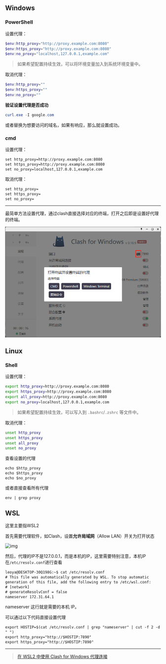 ## Windows

### PowerShell

设置代理：

```powershell
$env:http_proxy="http://proxy.example.com:8080"
$env:https_proxy="http://proxy.example.com:8080"
$env:no_proxy="localhost,127.0.0.1,example.com"
```

> 如果希望配置持续生效，可以将环境变量加入到系统环境变量中。

取消代理：

```powershell
$env:http_proxy=""
$env:https_proxy=""
$env:no_proxy=""
```

**验证设置代理是否成功**

```powershell
curl.exe -I google.com
```

或者替换为想要访问的域名，如果有响应，那么就设置成功。

### cmd

设置代理：

```batch
set http_proxy=http://proxy.example.com:8080
set https_proxy=http://proxy.example.com:8080
set no_proxy=localhost,127.0.0.1,example.com
```

取消代理：

```batch
set http_proxy=
set https_proxy=
set no_proxy=
```

----

最简单方法设置代理，通过clash直接选择对应的终端，打开之后即是设置好代理的终端。

![image-20230628161324178](../images/clash_proxy_shell)

## Linux

### Shell

设置代理：

```bash
export http_proxy=http://proxy.example.com:8080
export https_proxy=http://proxy.example.com:8080
export all_proxy=http://proxy.example.com:8080
export no_proxy=localhost,127.0.0.1,example.com
```

> 如果希望配置持续生效，可以写入到 `.bashrc`/`.zshrc` 等文件中。

取消代理：

```bash
unset http_proxy
unset https_proxy
unset all_proxy
unset no_proxy
```

查看设置的代理

```shell
echo $http_proxy
echo $https_proxy
echo $no_proxy
```

或者直接查看所有代理

```
env | grep proxy
```



## WSL

这里主要指WSL2

首先需要代理软件，如Clash，设置**允许局域网**（Allow LAN）开关为打开状态

![img](https://img2022.cnblogs.com/blog/2026333/202205/2026333-20220519095954875-534125057.png)

然后，代理的IP不是127.0.0.1，而是本机的IP，这里需要特别注意，本机IP在`/etc/resolv.conf`进行查看

```
leoya@DESKTOP-30Q198G:~$ cat /etc/resolv.conf
# This file was automatically generated by WSL. To stop automatic generation of this file, add the following entry to /etc/wsl.conf:
# [network]
# generateResolvConf = false
nameserver 172.31.64.1
```

nameserver 这行就是需要的本机 IP。

可以通过以下代码直接设置代理

```shell
export HOSTIP=$(cat /etc/resolv.conf | grep "nameserver" | cut -f 2 -d " ")
export http_proxy="http://$HOSTIP:7890"
export https_proxy="http://$HOSTIP:7890"
```



----

> [在 WSL2 中使用 Clash for Windows 代理连接](https://eastmonster.github.io/2022/10/05/clash-config-in-wsl/)
